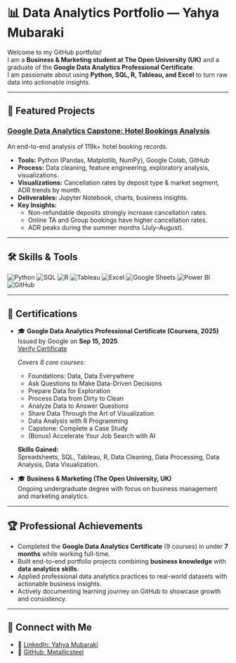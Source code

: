 # 📊 Data Analytics Portfolio — Yahya Mubaraki  

Welcome to my GitHub portfolio!  
I am a **Business & Marketing student at The Open University (UK)** and a graduate of the **Google Data Analytics Professional Certificate**.  
I am passionate about using **Python, SQL, R, Tableau, and Excel** to turn raw data into actionable insights.  

---

## 🚀 Featured Projects  

### [Google Data Analytics Capstone: Hotel Bookings Analysis](https://github.com/Metallicsteel/google-data-analytics-capstone)  
An end-to-end analysis of 119k+ hotel booking records.  
- **Tools:** Python (Pandas, Matplotlib, NumPy), Google Colab, GitHub  
- **Process:** Data cleaning, feature engineering, exploratory analysis, visualizations.  
- **Visualizations:** Cancellation rates by deposit type & market segment, ADR trends by month.  
- **Deliverables:** Jupyter Notebook, charts, business insights.  
- **Key Insights:**  
  - Non-refundable deposits strongly increase cancellation rates.  
  - Online TA and Group bookings have higher cancellation rates.  
  - ADR peaks during the summer months (July–August).  

---

## 🛠 Skills & Tools  

![Python](https://img.shields.io/badge/Python-3776AB?logo=python&logoColor=white)
![SQL](https://img.shields.io/badge/SQL-336791?logo=postgresql&logoColor=white)
![R](https://img.shields.io/badge/R-276DC3?logo=r&logoColor=white)
![Tableau](https://img.shields.io/badge/Tableau-E97627?logo=tableau&logoColor=white)
![Excel](https://img.shields.io/badge/Excel-217346?logo=microsoft-excel&logoColor=white)
![Google Sheets](https://img.shields.io/badge/Google%20Sheets-34A853?logo=google-sheets&logoColor=white)
![Power BI](https://img.shields.io/badge/Power%20BI-F2C811?logo=powerbi&logoColor=black)
![GitHub](https://img.shields.io/badge/GitHub-181717?logo=github&logoColor=white)

---

## 📜 Certifications  

- 🎓 **Google Data Analytics Professional Certificate (Coursera, 2025)**  
  Issued by Google on **Sep 15, 2025**.  
  [Verify Certificate](https://coursera.org/verify/professional-cert/B9L2WPZFWAUJ)  

  *Covers 8 core courses:*  
  - Foundations: Data, Data Everywhere  
  - Ask Questions to Make Data-Driven Decisions  
  - Prepare Data for Exploration  
  - Process Data from Dirty to Clean  
  - Analyze Data to Answer Questions  
  - Share Data Through the Art of Visualization  
  - Data Analysis with R Programming  
  - Capstone: Complete a Case Study  
  - (Bonus) Accelerate Your Job Search with AI  

  **Skills Gained:**  
  Spreadsheets, SQL, Tableau, R, Data Cleaning, Data Processing, Data Analysis, Data Visualization.  

- 🎓 **Business & Marketing (The Open University, UK)**  
  Ongoing undergraduate degree with focus on business management and marketing analytics.  

---

## 🏆 Professional Achievements  

- Completed the **Google Data Analytics Certificate** (9 courses) in under **7 months** while working full-time.  
- Built end-to-end portfolio projects combining **business knowledge** with **data analytics skills**.  
- Applied professional data analytics practices to real-world datasets with actionable business insights.  
- Actively documenting learning journey on GitHub to showcase growth and consistency.  

---

## 🤝 Connect with Me  

- 🔗 [LinkedIn: Yahya Mubaraki](https://www.linkedin.com/in/yahya-mubaraki)
- 🐙 [GitHub: Metallicsteel](https://github.com/Metallicsteel)  
